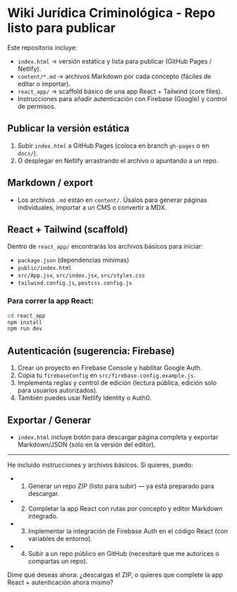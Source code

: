 # Wiki Jurídica Criminológica - Repo listo para publicar

Este repositorio incluye:
- `index.html` → versión estática y lista para publicar (GitHub Pages / Netlify).
- `content/*.md` → archivos Markdown por cada concepto (fáciles de editar o importar).
- `react_app/` → scaffold básico de una app React + Tailwind (core files).
- Instrucciones para añadir autenticación con Firebase (Google) y control de permisos.

## Publicar la versión estática
1. Subir `index.html` a GitHub Pages (coloca en branch `gh-pages` o en `docs/`).
2. O desplegar en Netlify arrastrando el archivo o apuntando a un repo.

## Markdown / export
- Los archivos `.md` están en `content/`. Úsalos para generar páginas individuales, importar a un CMS o convertir a MDX.

## React + Tailwind (scaffold)
Dentro de `react_app/` encontrarás los archivos básicos para iniciar:
- `package.json` (dependencias mínimas)
- `public/index.html`
- `src/App.jsx`, `src/index.jsx`, `src/styles.css`
- `tailwind.config.js`, `postcss.config.js`

### Para correr la app React:
```bash
cd react_app
npm install
npm run dev
```

## Autenticación (sugerencia: Firebase)
1. Crear un proyecto en Firebase Console y habilitar Google Auth.
2. Copia tu `firebaseConfig` en `src/firebase-config.example.js`.
3. Implementa reglas y control de edición (lectura pública, edición solo para usuarios autorizados).
4. También puedes usar Netlify Identity o Auth0.

## Exportar / Generar
- `index.html` incluye botón para descargar página completa y exportar Markdown/JSON (solo en la versión del editor).

---

He incluido instrucciones y archivos básicos. Si quieres, puedo:
- 1) Generar un repo ZIP (listo para subir) — ya está preparado para descargar.
- 2) Completar la app React con rutas por concepto y editor Markdown integrado.
- 3) Implementar la integración de Firebase Auth en el código React (con variables de entorno).
- 4) Subir a un repo público en GitHub (necesitaré que me autorices o compartas un repo).

Dime qué deseas ahora: ¿descargas el ZIP, o quieres que complete la app React + autenticación ahora mismo?
